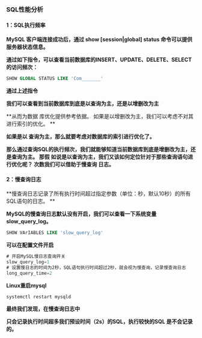 ### SQL性能分析



#### **1：SQL执行频率**

**MySQL 客户端连接成功后，通过 show [session|global] status 命令可以提供服务器状态信息。**

**通过如下指令，可以查看当前数据库的INSERT、UPDATE、DELETE、SELECT的访问频次：**



```sql
SHOW GLOBAL STATUS LIKE 'Com_______'
```

**通过上述指令**

**我们可以查看到当前数据库到底是以查询为主，还是以增删改为主**

**从而为数据 库优化提供参考依据。 如果是以增删改为主，我们可以考虑不对其进行索引的优化。 **

**如果是以 查询为主，那么就要考虑对数据库的索引进行优化了。**



**那么通过查询SQL的执行频次，我们就能够知道当前数据库到底是增删改为主，还是查询为主。 那假 如说是以查询为主，我们又该如何定位针对于那些查询语句进行优化呢？ 次数我们可以借助于慢查询 日志。**



#### 2：慢查询日志

**慢查询日志记录了所有执行时间超过指定参数（单位：秒，默认10秒）的所有 SQL语句的日志。 **

**MySQL的慢查询日志默认没有开启，我们可以查看一下系统变量 slow_query_log。**



```sql
SHOW VArIABLES LIKE 'slow_query_log'
```



**可以在配置文件开启**

```sql
# 开启MySQL慢日志查询开关
slow_query_log=1
# 设置慢日志的时间为2秒，SQL语句执行时间超过2秒，就会视为慢查询，记录慢查询日志
long_query_time=2
```

**Linux重启mysql**

```sql
systemctl restart mysqld
```

**最终我们发现，在慢查询日志中**

**只会记录执行时间超多我们预设时间（2s）的SQL，执行较快的SQL 是不会记录的。**





